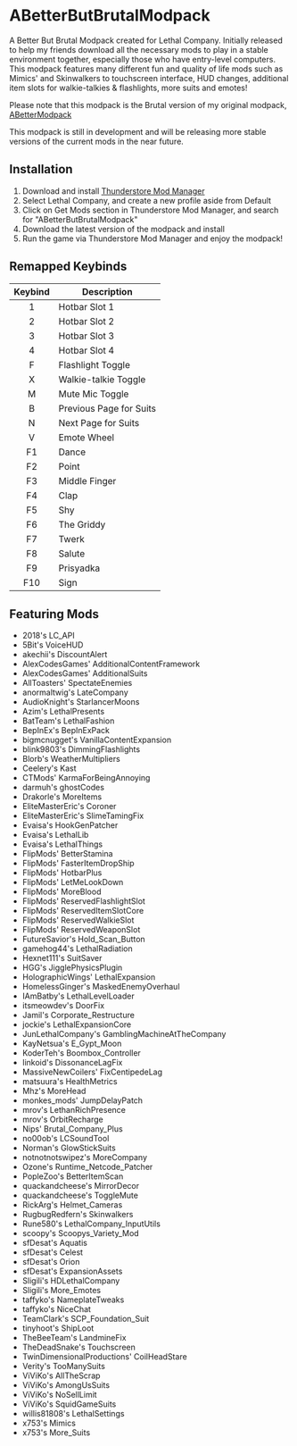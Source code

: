 # ABetterButBrutalModpack

A Better But Brutal Modpack created for Lethal Company. Initially released to help my friends download all the necessary mods to play
in a stable environment together, especially those who have entry-level computers. This modpack features many different fun 
and quality of life mods such as Mimics' and Skinwalkers to touchscreen interface, HUD changes, additional item slots 
for walkie-talkies & flashlights, more suits and emotes!

Please note that this modpack is the Brutal version of my original modpack, [ABetterModpack](https://thunderstore.io/c/lethal-company/p/WateryScoobydoo/ABetterModpack/)

This modpack is still in development and will be releasing more stable versions of the current mods in the near future.

## Installation

1. Download and install [Thunderstore Mod Manager](https://www.overwolf.com/app/Thunderstore-Thunderstore_Mod_Manager)
2. Select Lethal Company, and create a new profile aside from Default
3. Click on Get Mods section in Thunderstore Mod Manager, and search for "ABetterButBrutalModpack"
4. Download the latest version of the modpack and install
5. Run the game via Thunderstore Mod Manager and enjoy the modpack!

## Remapped Keybinds

| Keybind | Description |
| :-----------: | ----------- |
| 1 | Hotbar Slot 1 |
| 2 | Hotbar Slot 2 |
| 3 | Hotbar Slot 3 |
| 4 | Hotbar Slot 4 |
| F | Flashlight Toggle |
| X | Walkie-talkie Toggle |
| M | Mute Mic Toggle |
| B | Previous Page for Suits |
| N | Next Page for Suits |
| V | Emote Wheel |
| F1 | Dance |
| F2 | Point |
| F3 | Middle Finger |
| F4 | Clap |
| F5 | Shy |
| F6 | The Griddy |
| F7 | Twerk |
| F8 | Salute |
| F9 | Prisyadka |
| F10 | Sign |

## Featuring Mods

- 2018's LC_API
- 5Bit's VoiceHUD
- akechii's DiscountAlert
- AlexCodesGames' AdditionalContentFramework
- AlexCodesGames' AdditionalSuits
- AllToasters' SpectateEnemies
- anormaltwig's LateCompany
- AudioKnight's StarlancerMoons
- Azim's LethalPresents
- BatTeam's LethalFashion
- BepInEx's BepInExPack
- bigmcnugget's VanillaContentExpansion
- blink9803's DimmingFlashlights
- Blorb's WeatherMultipliers
- Ceelery's Kast
- CTMods' KarmaForBeingAnnoying
- darmuh's ghostCodes
- Drakorle's MoreItems
- EliteMasterEric's Coroner
- EliteMasterEric's SlimeTamingFix
- Evaisa's HookGenPatcher
- Evaisa's LethalLib
- Evaisa's LethalThings
- FlipMods' BetterStamina
- FlipMods' FasterItemDropShip
- FlipMods' HotbarPlus
- FlipMods' LetMeLookDown
- FlipMods' MoreBlood
- FlipMods' ReservedFlashlightSlot
- FlipMods' ReservedItemSlotCore
- FlipMods' ReservedWalkieSlot
- FlipMods' ReservedWeaponSlot
- FutureSavior's Hold_Scan_Button
- gamehog44's LethalRadiation
- Hexnet111's SuitSaver
- HGG's JigglePhysicsPlugin
- HolographicWings' LethalExpansion
- HomelessGinger's MaskedEnemyOverhaul
- IAmBatby's LethalLevelLoader
- itsmeowdev's DoorFix
- Jamil's Corporate_Restructure
- jockie's LethalExpansionCore
- JunLethalCompany's GamblingMachineAtTheCompany
- KayNetsua's E_Gypt_Moon
- KoderTeh's Boombox_Controller
- linkoid's DissonanceLagFix
- MassiveNewCoilers' FixCentipedeLag
- matsuura's HealthMetrics
- Mhz's MoreHead
- monkes_mods' JumpDelayPatch
- mrov's LethanRichPresence
- mrov's OrbitRecharge
- Nips' Brutal_Company_Plus
- no00ob's LCSoundTool
- Norman's GlowStickSuits
- notnotnotswipez's MoreCompany
- Ozone's Runtime_Netcode_Patcher
- PopleZoo's BetterItemScan
- quackandcheese's MirrorDecor
- quackandcheese's ToggleMute
- RickArg's Helmet_Cameras
- RugbugRedfern's Skinwalkers
- Rune580's LethalCompany_InputUtils
- scoopy's Scoopys_Variety_Mod
- sfDesat's Aquatis
- sfDesat's Celest
- sfDesat's Orion
- sfDesat's ExpansionAssets
- Sligili's HDLethalCompany
- Sligili's More_Emotes
- taffyko's NameplateTweaks
- taffyko's NiceChat
- TeamClark's SCP_Foundation_Suit
- tinyhoot's ShipLoot
- TheBeeTeam's LandmineFix
- TheDeadSnake's Touchscreen
- TwinDimensionalProductions' CoilHeadStare
- Verity's TooManySuits
- ViViKo's AllTheScrap
- ViViKo's AmongUsSuits
- ViViKo's NoSellLimit
- ViViKo's SquidGameSuits
- willis81808's LethalSettings
- x753's Mimics
- x753's More_Suits

